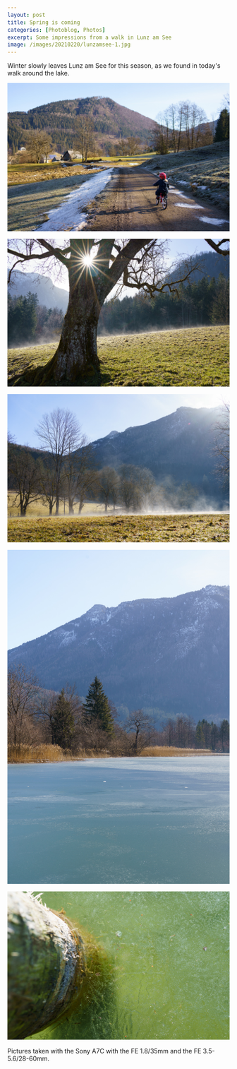 ```yaml
---
layout: post
title: Spring is coming
categories: [Photoblog, Photos]
excerpt: Some impressions from a walk in Lunz am See
image: /images/20210220/lunzamsee-1.jpg
---
```


Winter slowly leaves Lunz am See for this season, as we found in today's walk around the lake.

![Walk around Lunzer See](../images/20210220/lunzamsee-1.jpg)

![Walk around Lunzer See](../images/20210220/lunzamsee-2.jpg)

![Walk around Lunzer See](../images/20210220/lunzamsee-3.jpg)

![Walk around Lunzer See](../images/20210220/lunzamsee-4.jpg)

![Walk around Lunzer See](../images/20210220/lunzamsee-5.jpg)

Pictures taken with the Sony A7C with the FE 1.8/35mm and the FE 3.5-5.6/28-60mm.
